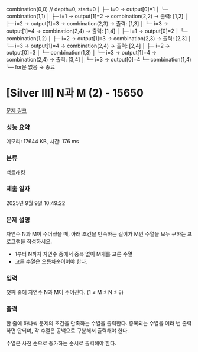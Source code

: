 combination(0,0)   // depth=0, start=0
│
├─ i=0 → output[0]=1
│   └─ combination(1,1)
│       ├─ i=1 → output[1]=2 → combination(2,2) → 출력: [1,2]
│       ├─ i=2 → output[1]=3 → combination(2,3) → 출력: [1,3]
│       └─ i=3 → output[1]=4 → combination(2,4) → 출력: [1,4]
│
├─ i=1 → output[0]=2
│   └─ combination(1,2)
│       ├─ i=2 → output[1]=3 → combination(2,3) → 출력: [2,3]
│       └─ i=3 → output[1]=4 → combination(2,4) → 출력: [2,4]
│
├─ i=2 → output[0]=3
│   └─ combination(1,3)
│       └─ i=3 → output[1]=4 → combination(2,4) → 출력: [3,4]
│
└─ i=3 → output[0]=4
    └─ combination(1,4)
        └─ for문 없음 → 종료






# [Silver III] N과 M (2) - 15650 

[문제 링크](https://www.acmicpc.net/problem/15650) 

### 성능 요약

메모리: 17644 KB, 시간: 176 ms

### 분류

백트래킹

### 제출 일자

2025년 9월 9일 10:49:22

### 문제 설명

<p>자연수 N과 M이 주어졌을 때, 아래 조건을 만족하는 길이가 M인 수열을 모두 구하는 프로그램을 작성하시오.</p>

<ul>
	<li>1부터 N까지 자연수 중에서 중복 없이 M개를 고른 수열</li>
	<li>고른 수열은 오름차순이어야 한다.</li>
</ul>

### 입력 

 <p>첫째 줄에 자연수 N과 M이 주어진다. (1 ≤ M ≤ N ≤ 8)</p>

### 출력 

 <p>한 줄에 하나씩 문제의 조건을 만족하는 수열을 출력한다. 중복되는 수열을 여러 번 출력하면 안되며, 각 수열은 공백으로 구분해서 출력해야 한다.</p>

<p>수열은 사전 순으로 증가하는 순서로 출력해야 한다.</p>


